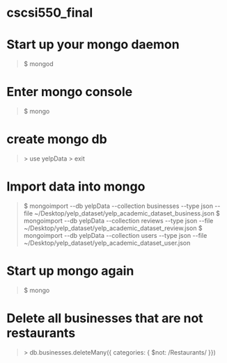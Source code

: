 # cscsi550_final

# Start up your mongo daemon
>$ mongod

# Enter mongo console
>$ mongo

# create mongo db
>\> use yelpData
>\> exit

# Import data into mongo
>$ mongoimport --db yelpData --collection businesses --type json --file ~/Desktop/yelp_dataset/yelp_academic_dataset_business.json 
>$ mongoimport --db yelpData --collection reviews --type json --file ~/Desktop/yelp_dataset/yelp_academic_dataset_review.json
>$ mongoimport --db yelpData --collection users --type json --file ~/Desktop/yelp_dataset/yelp_academic_dataset_user.json

# Start up mongo again
>$ mongo

# Delete all businesses that are not restaurants
>\> db.businesses.deleteMany({ categories: { $not: /Restaurants/ }})